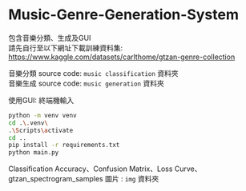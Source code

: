 # Music-Genre-Generation-System

包含音樂分類、生成及GUI  
請先自行至以下網址下載訓練資料集: https://www.kaggle.com/datasets/carlthome/gtzan-genre-collection  

音樂分類 source code: `music classification` 資料夾  
音樂生成 source code: `music generation` 資料夾

使用GUI:
終端機輸入  
```bash
python -m venv venv
cd .\.venv\
.\Scripts\activate 
cd ..
pip install -r requirements.txt
python main.py
```

Classification Accuracy、Confusion Matrix、Loss Curve、gtzan_spectrogram_samples 圖片 : `img` 資料夾

